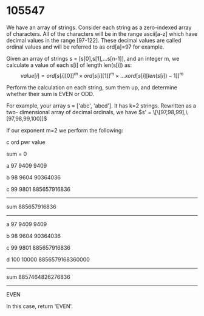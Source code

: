 # 105547

We have an array of strings. Consider each string as a zero-indexed array of characters. All of the characters will be in the range ascii\[a-z] which have decimal values in the range \[97-122]. These decimal values are called ordinal values and will be referred to as ord\[a]=97 for example.

Given an array of strings s = \[s\[0],s\[1],...s\[n-1]], and an integer m, we calculate a value of each s\[i] of length len(s\[i]) as: $$value[i] = ord[s[i][0]]^{m} × ord[s[i][1]]^{m} × ... x ord[s[i][len(s[i])-1]]^{m}$$

Perform the calculation on each string, sum them up, and determine whether their sum is EVEN or ODD.

For example, your array s = \['abc', 'abcd']. It has k=2 strings. Rewritten as a two- dimensional array of decimal ordinals, we have $s' = \[\[97,98,99],\[97,98,99,100]]$

If our exponent m=2 we perform the following:

c ord pwr value&#x20;

sum = 0&#x20;

a 97 9409 9409&#x20;

b 98 9604 90364036&#x20;

c 99 9801 885657916836

***

sum 885657916836

***

a 97 9409 9409&#x20;

b 98 9604 90364036&#x20;

c 99 9801 885657916836&#x20;

d 100 10000 8856579168360000

***

sum 8857464826276836

***

EVEN

In this case, return 'EVEN'.
